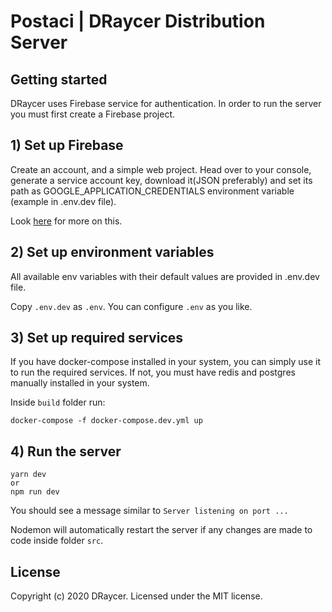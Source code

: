 # Postaci | DRaycer Distribution Server

## Getting started
DRaycer uses Firebase service for authentication. In order to run the server you must first create a Firebase project.

## 1) Set up Firebase
Create an account, and a simple web project. Head over to your console, generate a service account key, download it(JSON preferably) and set its path as GOOGLE_APPLICATION_CREDENTIALS environment variable (example in .env.dev file).

Look [here](https://firebase.google.com/docs/admin/setup#initialize_the_sdk) for more on this.

## 2) Set up environment variables
All available env variables with their default values are provided in .env.dev file. 

Copy `.env.dev` as `.env`. You can configure `.env` as you like.

## 3) Set up required services
If you have docker-compose installed in your system, you can simply use it to run the required services.
If not, you must have redis and postgres manually installed in your system.

Inside `build` folder run:
```
docker-compose -f docker-compose.dev.yml up
```

## 4) Run the server

```
yarn dev
or
npm run dev
```

You should see a message similar to `Server listening on port ...`

Nodemon will automatically restart the server if any changes are made to code inside folder `src`.


## License
Copyright (c) 2020 DRaycer. Licensed under the MIT license.


